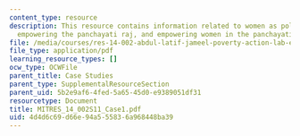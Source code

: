 ```yaml
---
content_type: resource
description: This resource contains information related to women as policymakers,
  empowering the panchayati raj, and empowering women in the panchayati raj.
file: /media/courses/res-14-002-abdul-latif-jameel-poverty-action-lab-executive-training-evaluating-social-programs-2011-spring-2011/4d4d6c69d66e94a555836a968448ba39_MITRES_14_002S11_Case1.pdf
file_type: application/pdf
learning_resource_types: []
ocw_type: OCWFile
parent_title: Case Studies
parent_type: SupplementalResourceSection
parent_uid: 5b2e9af6-4fed-5a65-45d0-e9389051df31
resourcetype: Document
title: MITRES_14_002S11_Case1.pdf
uid: 4d4d6c69-d66e-94a5-5583-6a968448ba39
---
```

